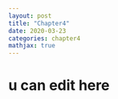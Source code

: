```yaml
---
layout: post
title: "Chapter4"
date: 2020-03-23
categories: chapter4
mathjax: true
---
```


# u can edit here
